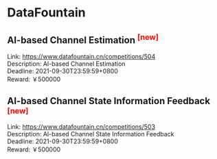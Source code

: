 # DataFountain



## AI-based Channel Estimation <sup style="color:red">[new]<sup>  

Link: https://www.datafountain.cn/competitions/504  
Description: AI-based Channel Estimation  
Deadline: 2021-09-30T23:59:59+0800  
Reward: ￥500000  


## AI-based Channel State Information Feedback <sup style="color:red">[new]<sup>  

Link: https://www.datafountain.cn/competitions/503  
Description: AI-based Channel State Information Feedback  
Deadline: 2021-09-30T23:59:59+0800  
Reward: ￥500000  

